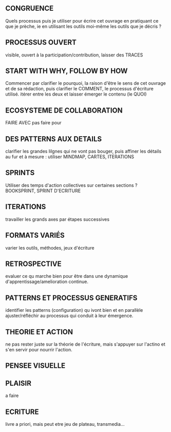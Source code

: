 
## CONGRUENCE

Quels processus puis je utiliser pour écrire cet ouvrage en pratiquant ce que je prèche, ie en utilisant les outils moi-même les outils que je décris ?

## PROCESSUS OUVERT

visible, ouvert à la participation/contribution, laisser des TRACES

## START WITH WHY, FOLLOW BY HOW

Commencer par clarifier le pourquoi, la raison d'être le sens de cet ouvrage et de sa rédaction, puis clarifier le COMMENT, le processus d'écriture utilisé. itérer entre les deux et laisser émerger le contenu (le QUOI)

## ECOSYSTEME DE COLLABORATION

FAIRE AVEC pas faire pour

## DES PATTERNS AUX DETAILS

clarifier les grandes lilgnes qui ne vont pas bouger, puis affiner les détails au fur et à mesure : utiliser MINDMAP, CARTES, ITERATIONS

## SPRINTS

Utiliser des temps d'action collectives sur certaines sections ? BOOKSPRINT, SPRINT D'ECRITURE

## ITERATIONS

travailler les grands axes par étapes successives

## FORMATS VARIÉS

varier les outils, méthodes, jeux d'écriture

## RETROSPECTIVE

evaluer ce qu marche bien pour être dans une dynamique d'apprentissage/amelioration continue.

## PATTERNS ET PROCESSUS GENERATIFS

identifier les patterns (configuration) qu ivont bien et en parallèle ajuster/réfléchir au processus qui conduit à leur émergence.

## THEORIE ET ACTION

ne pas rester juste sur la théorie de l'écriture, mais s'appuyer sur l'actino et s'en servir pour nourrir l'action.

## PENSEE VISUELLE

## PLAISIR

a faire

## ECRITURE

livre a priori, mais peut etre jeu de plateau, transmedia...
